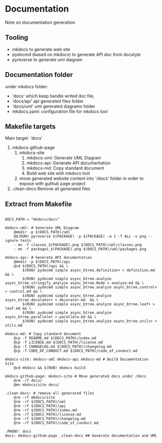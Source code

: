 # Documentation 

Note on documentation generation.

## Tooling

- mkdocs to generate web site
- pydocmd (based on mkdocs) to generate API doc from docstyle
- pyreverse to generate uml diagram

## Documentation folder

under mkdocs folder:
- 'docs' which keep handle writed doc file,
- 'docs/api' api generated files folder
- 'docs/uml' uml gererated diagrams folder
- mkdocs.yaml: configuration file for mkdocs tool

## Makefile targets


Main target: 'docs'
1. mkdocs-github-page
   1. mkdocs-site
      1. mkdocs-uml: Generate UML Diagram
      2. mkdocs-api: Generate API documentation
      3. mkdocs-md: Copy standard document
      4. Build web site with mkdocs tool
   2. move generated website content into '/docs' folder in order to expose with guthub page project
2. .clean-docs
    Remove all generated files

## Extract from Makefile

```

DOCS_PATH = "mkdocs/docs"

mkdocs-uml: # Generate UML Diagram
	@mkdir -p $(DOCS_PATH)/uml
	@$(RUN) pyreverse $(PACKAGE) -p $(PACKAGE) -a 1 -f ALL -o png --ignore tests
	- mv -f classes_$(PACKAGE).png $(DOCS_PATH)/uml/classes.png
	- mv -f packages_$(PACKAGE).png $(DOCS_PATH)/uml/packages.png

mkdocs-api: # Generate API documentation
	@mkdir -p $(DOCS_PATH)/api
	@cd $(DOCS_PATH)/api && \
		$(RUN) pydocmd simple async_btree.definition+ > definition.md && \
		$(RUN) pydocmd simple async_btree.analyze async_btree.stringify_analyze async_btree.Node > analyze.md && \
		$(RUN) pydocmd simple async_btree.analyze async_btree.control+ > control.md && \
		$(RUN) pydocmd simple async_btree.analyze async_btree.decorator+ > decorator.md  && \
		$(RUN) pydocmd simple async_btree.analyze async_btree.leaf+ > leaf.md && \
		$(RUN) pydocmd simple async_btree.analyze async_btree.parallele+ > parallele.md && \
		$(RUN) pydocmd simple async_btree.analyze async_btree.utils+ > utils.md

mkdocs-md: # Copy standard document
	@cp -f README.md $(DOCS_PATH)/index.md
	@cp -f LICENSE.md $(DOCS_PATH)/license.md
	@cp -f CHANGELOG.md $(DOCS_PATH)/changelog.md
	@cp -f CODE_OF_CONDUCT.md $(DOCS_PATH)/code_of_conduct.md

mkdocs-site: mkdocs-uml mkdocs-api mkdocs-md # Build Documentation Site
	@cd mkdocs && $(RUN) mkdocs build

mkdocs-github-page: mkdocs-site # Move generated docs under /docs
	@rm -rf docs/
	@mv mkdocs/site docs/

.clean-docs: # remove all generated files
	@rm -rf mkdocs/site
	@rm -rf $(DOCS_PATH)/uml
	@rm -rf $(DOCS_PATH)/api
	@rm -rf $(DOCS_PATH)/index.md
	@rm -rf $(DOCS_PATH)/license.md
	@rm -rf $(DOCS_PATH)/changelog.md
	@rm -rf $(DOCS_PATH)/code_of_conduct.md

.PHONY: docs
docs: mkdocs-github-page .clean-docs ## Generate documentation and UML

```
